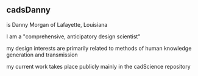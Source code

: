 ## cadsDanny
is Danny Morgan of Lafayette, Louisiana

I am a "comprehensive, anticipatory design scientist"

my design interests are primarily related to methods of 
human knowledge generation and transmission

my current work takes place publicly mainly in the 
cadScience repository
